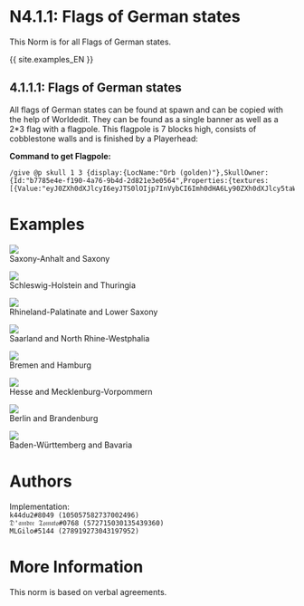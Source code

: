 # N4.1.1:  Flags of German states
This Norm is for all Flags of German states.

{{ site.examples_EN }}

## 4.1.1.1:  Flags of German states

All flags of German states can be found at spawn and can be copied with the help of Worldedit. They can be found as a single banner as well as a 2*3 flag with a flagpole. This flagpole is 7 blocks high, consists of cobblestone walls and is finished by a Playerhead:

**Command to get Flagpole:**
```
/give @p skull 1 3 {display:{LocName:"Orb (golden)"},SkullOwner:{Id:"b7785e4e-f190-4a76-9b4d-2d821e3e0564",Properties:{textures:[{Value:"eyJ0ZXh0dXJlcyI6eyJTS0lOIjp7InVybCI6Imh0dHA6Ly90ZXh0dXJlcy5taW5lY3JhZnQubmV0L3RleHR1cmUvNDUyZGNhNjhjOGY4YWY1MzNmYjczN2ZhZWVhY2JlNzE3Yjk2ODc2N2ZjMTg4MjRkYzJkMzdhYzc4OWZjNzcifX19"}]}}}
```

# Examples

![](https://i.imgur.com/QKSSRaJ.png)  
Saxony-Anhalt and Saxony

![](https://i.imgur.com/9fvUacg.png)  
Schleswig-Holstein and Thuringia

![](https://i.imgur.com/JZtYtRr.png)  
Rhineland-Palatinate and Lower Saxony

![](https://i.imgur.com/YrTEBtt.png)  
Saarland and North Rhine-Westphalia

![](https://i.imgur.com/Lg1h67n.png)  
Bremen and Hamburg

![](https://i.imgur.com/HcSp7ZI.png)  
Hesse and Mecklenburg-Vorpommern

![](https://i.imgur.com/Ai66P7A.png)  
Berlin and Brandenburg

![](https://i.imgur.com/v5Q6Scy.png)  
Baden-Württemberg and Bavaria

# Authors

Implementation:  
`k44du2#8049 (105057582737002496)`  
`𝔇'𝔞𝔪𝔡𝔯𝔢 𝔗𝔬𝔪𝔞𝔱𝔬#0768 (572715030135439360)`  
`MLGilo#5144 (278919273043197952)`

# More Information

This norm is based on verbal agreements.
